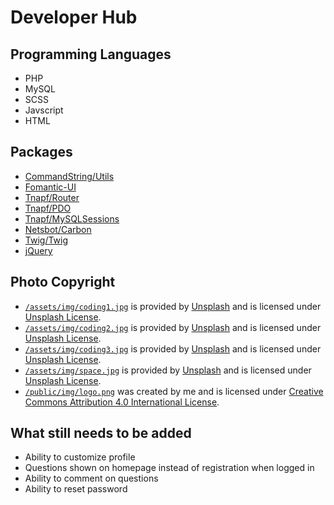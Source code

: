 # Developer Hub

## Programming Languages
* PHP
* MySQL
* SCSS
* Javscript
* HTML

## Packages
* [CommandString/Utils](https://github.com/commandstring/utils)
* [Fomantic-UI](https://fomantic-ui.com/)
* [Tnapf/Router](https://github.com/tnapf/router)
* [Tnapf/PDO](https://github.com/tnapf/pdo)
* [Tnapf/MySQLSessions](https://github.com/tnapf/mysqlsession)
* [Netsbot/Carbon](https://github.com/briannesbitt/Carbon)
* [Twig/Twig](https://github.com/twigphp/Twig)
* [jQuery](https://jquery.com/)

## Photo Copyright
* [`/assets/img/coding1.jpg`](https://unsplash.com/photos/OqtafYT5kTw) is provided by [Unsplash](https://unsplash.com) and is licensed under [Unsplash License](https://unsplash.com/license).
* [`/assets/img/coding2.jpg`](https://unsplash.com/photos/f77Bh3inUpE) is provided by [Unsplash](https://unsplash.com) and is licensed under [Unsplash License](https://unsplash.com/license).
* [`/assets/img/coding3.jpg`](https://unsplash.com/photos/SyYmXSDnJ54) is provided by [Unsplash](https://unsplash.com) and is licensed under [Unsplash License](https://unsplash.com/license).
* [`/assets/img/space.jpg`](https://unsplash.com/photos/rCbdp8VCYhQ) is provided by [Unsplash](https://unsplash.com) and is licensed under [Unsplash License](https://unsplash.com/license).
* [`/public/img/logo.png`](https://github.com/CommandString/DevHub/blob/master/public/img/logo.png) was created by me and is licensed under [Creative Commons Attribution 4.0 International License](https://creativecommons.org/licenses/by/4.0/).

## What still needs to be added
* Ability to customize profile
* Questions shown on homepage instead of registration when logged in
* Ability to comment on questions
* Ability to reset password